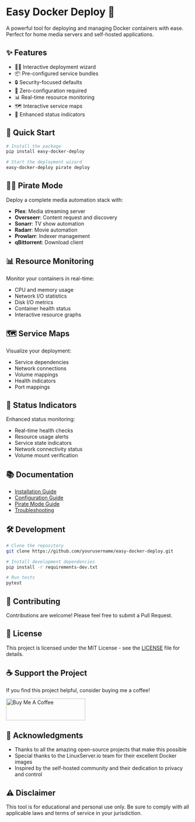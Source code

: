 # Easy Docker Deploy 🐳

A powerful tool for deploying and managing Docker containers with ease. Perfect for home media servers and self-hosted applications.

## ✨ Features

- 🧙‍♂️ Interactive deployment wizard
- 📦 Pre-configured service bundles
- 🔒 Security-focused defaults
- 🎯 Zero-configuration required
- 📊 Real-time resource monitoring
- 🗺️ Interactive service maps
- 🚦 Enhanced status indicators

## 🚀 Quick Start

```bash
# Install the package
pip install easy-docker-deploy

# Start the deployment wizard
easy-docker-deploy pirate deploy
```

## 🏴‍☠️ Pirate Mode

Deploy a complete media automation stack with:

- **Plex**: Media streaming server
- **Overseerr**: Content request and discovery
- **Sonarr**: TV show automation
- **Radarr**: Movie automation
- **Prowlarr**: Indexer management
- **qBittorrent**: Download client

## 📊 Resource Monitoring

Monitor your containers in real-time:

- CPU and memory usage
- Network I/O statistics
- Disk I/O metrics
- Container health status
- Interactive resource graphs

## 🗺️ Service Maps

Visualize your deployment:

- Service dependencies
- Network connections
- Volume mappings
- Health indicators
- Port mappings

## 🚦 Status Indicators

Enhanced status monitoring:

- Real-time health checks
- Resource usage alerts
- Service state indicators
- Network connectivity status
- Volume mount verification

## 📚 Documentation

- [Installation Guide](docs/installation.md)
- [Configuration Guide](docs/configuration.md)
- [Pirate Mode Guide](docs/pirate_mode.md)
- [Troubleshooting](docs/troubleshooting.md)

## 🛠️ Development

```bash
# Clone the repository
git clone https://github.com/yourusername/easy-docker-deploy.git

# Install development dependencies
pip install -r requirements-dev.txt

# Run tests
pytest
```

## 🤝 Contributing

Contributions are welcome! Please feel free to submit a Pull Request.

## 📝 License

This project is licensed under the MIT License - see the [LICENSE](LICENSE) file for details.

## ☕ Support the Project

If you find this project helpful, consider buying me a coffee!

<a href="https://www.buymeacoffee.com/lukinackc" target="_blank"><img src="https://cdn.buymeacoffee.com/buttons/v2/default-yellow.png" alt="Buy Me A Coffee" style="height: 60px !important;width: 217px !important;" ></a>

## 🙏 Acknowledgments

- Thanks to all the amazing open-source projects that make this possible
- Special thanks to the LinuxServer.io team for their excellent Docker images
- Inspired by the self-hosted community and their dedication to privacy and control

## ⚠️ Disclaimer

This tool is for educational and personal use only. Be sure to comply with all applicable laws and terms of service in your jurisdiction. 
